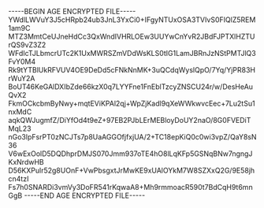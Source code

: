 -----BEGIN AGE ENCRYPTED FILE-----
YWdlLWVuY3J5cHRpb24ub3JnL3YxCi0+IFgyNTUxOSA3TVIvS0FIQlZ5REM1am9C
MTZ3MmtCeUJneHdCc3QxWndIVHRLOEw3UUYwCnYvR2JBdFJPTXlHZTUrQS9vZ3Z2
WFdIcTJLbmcrUTc2K1UxMWRSZmVDdWsKLS0tIG1LamJBRnJzNStPMTJlQ3FvY0M4
Rk9tYTBlUkRFVUV4OE9DeDd5cFNkNnMK+3uQCdqWyslQpO/7Yq/YjPR83HrWuY2A
BoUT46KeGAlDXIbZde66kzX0q7LYYFne1FnEblTzcyZNSCU24r/w/DesHeAuQvX2
FkmOCkcbmByNwy+mqtEViKPAl2qj+WpZjKadl9qXeWWkwvcEec+7Lu2tSu1nxMdC
aqkQWJugmfZ/DiYfOd4t9eZ+97EB2PJbLErMEBloyDoUY2naO/8G0FVEDiTMqL23
nGo3lpFsrPT0zNCJTs7p8UaAGGOfjfxjUA/2+TC18epKiQ0c0wi3vpZ/QaY8sN36
V6wExOolD5DQDhprDMJS070Jmm937oTE4hO8lLqKFp5GSNqBNw7ngngJKxNrdwHB
D56KXPulr52g8UOnF+VwPbsgxtJrMwKE9xUAlOYkM7W8SZXxQ2G/9E58jhcn4tzI
Fs7h0SNARDi3vmVy3DoFR541rKqwaA8+Mh9rmmoacR590t7BdCqH9t6mnGgB
-----END AGE ENCRYPTED FILE-----
